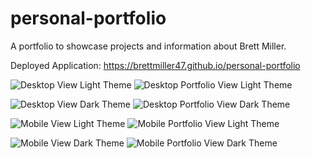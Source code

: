 # personal-portfolio

A portfolio to showcase projects and information about Brett Miller.

Deployed Application: https://brettmiller47.github.io/personal-portfolio

![Desktop View Light Theme](./assets/desktop-light.jpeg)
![Desktop Portfolio View Light Theme](./assets/desktop-pipeline-light.jpeg)

![Desktop View Dark Theme](./assets/desktop-dark.jpeg)
![Desktop Portfolio View Dark Theme](./assets/desktop-pipeline-dark.jpeg)

![Mobile View Light Theme](./assets/mobile-light.jpeg)
![Mobile Portfolio View Light Theme](./assets/mobile-pipeline-light.jpeg)

![Mobile View Dark Theme](./assets/mobile-dark.jpeg)
![Mobile Portfolio View Dark Theme](./assets/mobile-pipeline-dark.jpeg)
